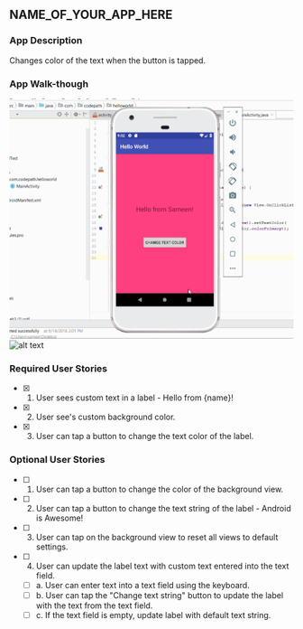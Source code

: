 ## NAME_OF_YOUR_APP_HERE

### App Description
Changes color of the text when the button is tapped.

### App Walk-though
![alt text](https://github.com/SameenYassarKhan/HelloWorld/blob/master/First%20App.gif)
![alt text](https://github.com/SameenYassarKhan/HelloWorld/blob/master/First%20App%20Remake%20.gif)
### Required User Stories
- [x] 1. User sees custom text in a label - Hello from {name}!
- [x] 2. User see's custom background color.
- [x] 3. User can tap a button to change the text color of the label.

### Optional User Stories
- [ ] 1. User can tap a button to change the color of the background view.  
- [ ] 2. User can tap a button to change the text string of the label - Android is Awesome!  
- [ ] 3. User can tap on the background view to reset all views to default settings.  
- [ ] 4. User can update the label text with custom text entered into the text field.  
   - [ ] a. User can enter text into a text field using the keyboard.  
   - [ ] b. User can tap the "Change text string" button to update the label with the text from the text field.  
   - [ ] c. If the text field is empty, update label with default text string.  
